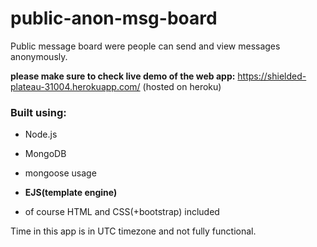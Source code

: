 # public-anon-msg-board
Public message board were people can send and view messages anonymously.

<b>please make sure to check live demo of the web app:</b> 
https://shielded-plateau-31004.herokuapp.com/ (hosted on heroku)

<h3>Built using:</h3>

- Node.js

- MongoDB 

- mongoose usage

- <b> EJS(template engine) </b>

- of course HTML and CSS(+bootstrap) included

Time in this app is in UTC timezone and not fully functional.
